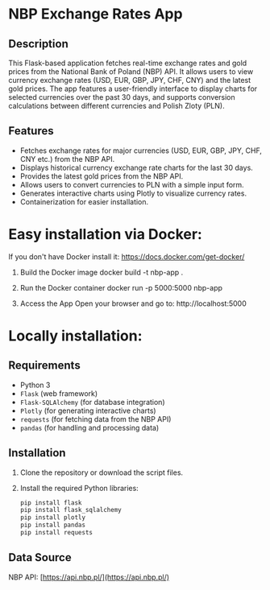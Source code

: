 # NBP Exchange Rates App

## Description
This Flask-based application fetches real-time exchange rates and gold prices from the National Bank of Poland (NBP) API. 
It allows users to view currency exchange rates (USD, EUR, GBP, JPY, CHF, CNY) and the latest gold prices. The app 
features a user-friendly interface to display charts for selected currencies over the past 30 days, and supports 
conversion calculations between different currencies and Polish Zloty (PLN).

## Features
- Fetches exchange rates for major currencies (USD, EUR, GBP, JPY, CHF, CNY etc.) from the NBP API.
- Displays historical currency exchange rate charts for the last 30 days.
- Provides the latest gold prices from the NBP API.
- Allows users to convert currencies to PLN with a simple input form.
- Generates interactive charts using Plotly to visualize currency rates.
- Containerization for easier installation.

# Easy installation via Docker:
If you don't have Docker install it:
https://docs.docker.com/get-docker/

1. Build the Docker image
docker build -t nbp-app .

2. Run the Docker container
docker run -p 5000:5000 nbp-app

3. Access the App
Open your browser and go to:
http://localhost:5000

# Locally installation:
## Requirements
- Python 3
- `Flask` (web framework)
- `Flask-SQLAlchemy` (for database integration)
- `Plotly` (for generating interactive charts)
- `requests` (for fetching data from the NBP API)
- `pandas` (for handling and processing data)

## Installation

1. Clone the repository or download the script files.

2. Install the required Python libraries:
   ```sh
   pip install flask
   pip install flask_sqlalchemy
   pip install plotly
   pip install pandas
   pip install requests


## Data Source
NBP API: [https://api.nbp.pl/](https://api.nbp.pl/)
